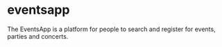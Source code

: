 # eventsapp
The EventsApp is a platform for people to search and register for events, parties and concerts.

